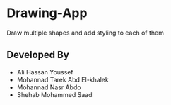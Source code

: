 # Drawing-App
Draw multiple shapes and add styling to each of them
## Developed By
* Ali Hassan Youssef
* Mohannad Tarek Abd El-khalek
* Mohannad Nasr Abdo
* Shehab Mohammed Saad

